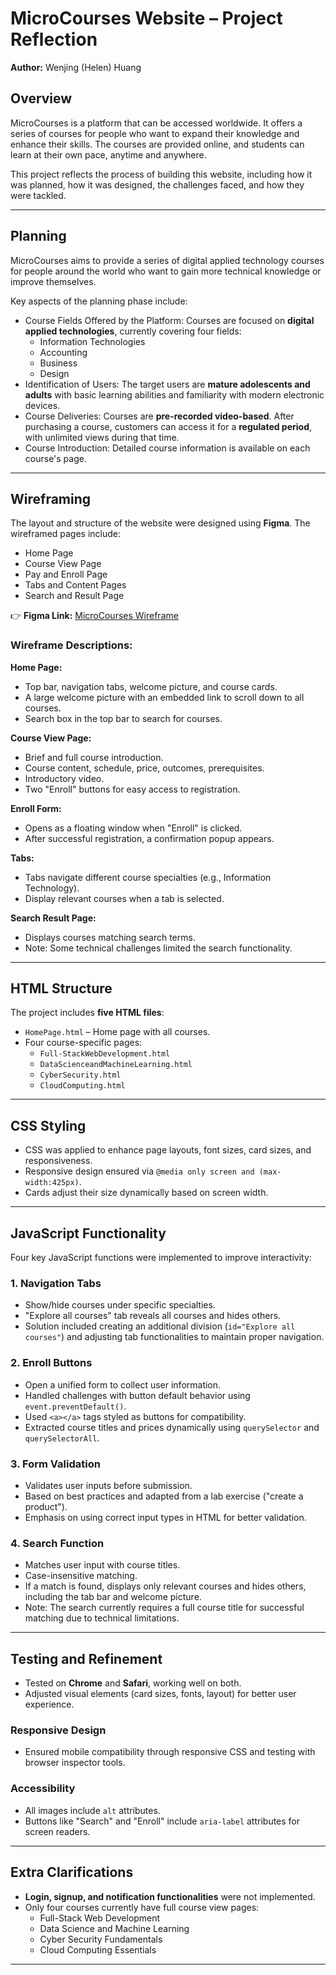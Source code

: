 # MicroCourses Website – Project Reflection

**Author:** Wenjing (Helen) Huang  

## Overview  

MicroCourses is a platform that can be accessed worldwide. It offers a series of courses for people who want to expand their knowledge and enhance their skills. The courses are provided online, and students can learn at their own pace, anytime and anywhere.  

This project reflects the process of building this website, including how it was planned, how it was designed, the challenges faced, and how they were tackled.  

---

## Planning  

MicroCourses aims to provide a series of digital applied technology courses for people around the world who want to gain more technical knowledge or improve themselves.  

Key aspects of the planning phase include:  

- Course Fields Offered by the Platform: Courses are focused on **digital applied technologies**, currently covering four fields:  
  - Information Technologies  
  - Accounting  
  - Business  
  - Design  
- Identification of Users: The target users are **mature adolescents and adults** with basic learning abilities and familiarity with modern electronic devices.  
- Course Deliveries: Courses are **pre-recorded video-based**. After purchasing a course, customers can access it for a **regulated period**, with unlimited views during that time.  
- Course Introduction: Detailed course information is available on each course's page.  

---

## Wireframing  

The layout and structure of the website were designed using **Figma**. The wireframed pages include:  
- Home Page  
- Course View Page  
- Pay and Enroll Page  
- Tabs and Content Pages  
- Search and Result Page  

👉 **Figma Link:** [MicroCourses Wireframe](https://www.figma.com/design/P9ZC3O3FjIKlkth9tMmSg4/MicroCourses?node-id=0-1&t=r2eqEPpdnpvzAAvi-1)  

### Wireframe Descriptions:  

**Home Page:**  
- Top bar, navigation tabs, welcome picture, and course cards.  
- A large welcome picture with an embedded link to scroll down to all courses.  
- Search box in the top bar to search for courses.  

**Course View Page:**  
- Brief and full course introduction.  
- Course content, schedule, price, outcomes, prerequisites.  
- Introductory video.  
- Two "Enroll" buttons for easy access to registration.  

**Enroll Form:**  
- Opens as a floating window when "Enroll" is clicked.  
- After successful registration, a confirmation popup appears.  

**Tabs:**  
- Tabs navigate different course specialties (e.g., Information Technology).  
- Display relevant courses when a tab is selected.  

**Search Result Page:**  
- Displays courses matching search terms.  
- Note: Some technical challenges limited the search functionality.  

---

## HTML Structure  

The project includes **five HTML files**:  

- `HomePage.html` – Home page with all courses.  
- Four course-specific pages:  
  - `Full-StackWebDevelopment.html`  
  - `DataScienceandMachineLearning.html`  
  - `CyberSecurity.html`  
  - `CloudComputing.html`  

---

## CSS Styling  

- CSS was applied to enhance page layouts, font sizes, card sizes, and responsiveness.  
- Responsive design ensured via `@media only screen and (max-width:425px)`.  
- Cards adjust their size dynamically based on screen width.  

---

## JavaScript Functionality  

Four key JavaScript functions were implemented to improve interactivity:  

### 1. Navigation Tabs  
- Show/hide courses under specific specialties.  
- "Explore all courses" tab reveals all courses and hides others.  
- Solution included creating an additional division (`id="Explore all courses"`) and adjusting tab functionalities to maintain proper navigation.  

### 2. Enroll Buttons  
- Open a unified form to collect user information.  
- Handled challenges with button default behavior using `event.preventDefault()`.  
- Used `<a></a>` tags styled as buttons for compatibility.  
- Extracted course titles and prices dynamically using `querySelector` and `querySelectorAll`.  

### 3. Form Validation  
- Validates user inputs before submission.  
- Based on best practices and adapted from a lab exercise ("create a product").  
- Emphasis on using correct input types in HTML for better validation.  

### 4. Search Function  
- Matches user input with course titles.  
- Case-insensitive matching.  
- If a match is found, displays only relevant courses and hides others, including the tab bar and welcome picture.  
- Note: The search currently requires a full course title for successful matching due to technical limitations.  

---

## Testing and Refinement  

- Tested on **Chrome** and **Safari**, working well on both.  
- Adjusted visual elements (card sizes, fonts, layout) for better user experience.  

### Responsive Design  
- Ensured mobile compatibility through responsive CSS and testing with browser inspector tools.  

### Accessibility  
- All images include `alt` attributes.  
- Buttons like "Search" and "Enroll" include `aria-label` attributes for screen readers.  

---

## Extra Clarifications  

- **Login, signup, and notification functionalities** were not implemented.  
- Only four courses currently have full course view pages:  
  - Full-Stack Web Development  
  - Data Science and Machine Learning  
  - Cyber Security Fundamentals  
  - Cloud Computing Essentials  

---

